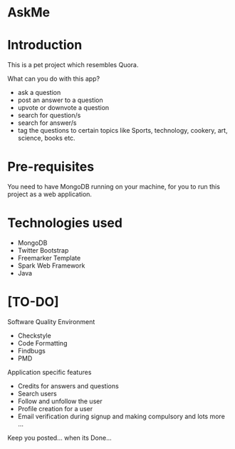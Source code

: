 AskMe
=====

Introduction
============
This is a pet project which resembles Quora.

What can you do with this app?
- ask a question
- post an answer to a question
- upvote or downvote a question
- search for question/s
- search for answer/s
- tag the questions to certain topics like
  Sports, technology, cookery, art, science, books etc.

Pre-requisites
==============
You need to have MongoDB running on your machine, for you
to run this project as a web application.

Technologies used
=================
- MongoDB
- Twitter Bootstrap
- Freemarker Template
- Spark Web Framework
- Java

[TO-DO]
=====
Software Quality Environment
- Checkstyle
- Code Formatting
- Findbugs
- PMD

Application specific features
- Credits for answers and questions
- Search users
- Follow and unfollow the user
- Profile creation for a user
- Email verification during signup 
  and making compulsory
and lots more ...

Keep you posted... 
when its Done... 
